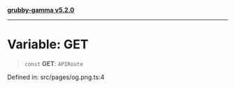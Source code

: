 [**grubby-gamma v5.2.0**](../../../README.md)

***

# Variable: GET

> `const` **GET**: `APIRoute`

Defined in: src/pages/og.png.ts:4
